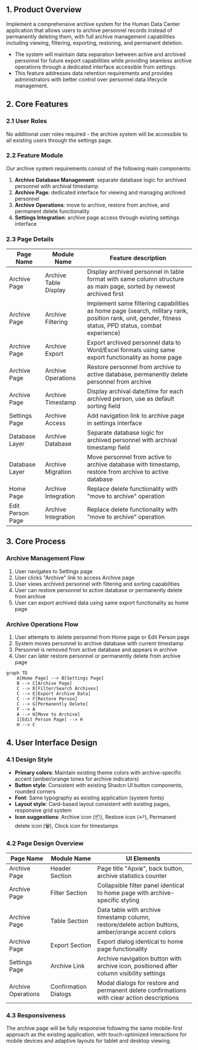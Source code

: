 ## 1. Product Overview
Implement a comprehensive archive system for the Human Data Center application that allows users to archive personnel records instead of permanently deleting them, with full archive management capabilities including viewing, filtering, exporting, restoring, and permanent deletion.

- The system will maintain data separation between active and archived personnel for future export capabilities while providing seamless archive operations through a dedicated interface accessible from settings.
- This feature addresses data retention requirements and provides administrators with better control over personnel data lifecycle management.

## 2. Core Features

### 2.1 User Roles
No additional user roles required - the archive system will be accessible to all existing users through the settings page.

### 2.2 Feature Module
Our archive system requirements consist of the following main components:
1. **Archive Database Management**: separate database logic for archived personnel with archival timestamp
2. **Archive Page**: dedicated interface for viewing and managing archived personnel
3. **Archive Operations**: move to archive, restore from archive, and permanent delete functionality
4. **Settings Integration**: archive page access through existing settings interface

### 2.3 Page Details

| Page Name | Module Name | Feature description |
|-----------|-------------|---------------------|
| Archive Page | Archive Table Display | Display archived personnel in table format with same column structure as main page, sorted by newest archived first |
| Archive Page | Archive Filtering | Implement same filtering capabilities as home page (search, military rank, position rank, unit, gender, fitness status, PPD status, combat experience) |
| Archive Page | Archive Export | Export archived personnel data to Word/Excel formats using same export functionality as home page |
| Archive Page | Archive Operations | Restore personnel from archive to active database, permanently delete personnel from archive |
| Archive Page | Archive Timestamp | Display archival date/time for each archived person, use as default sorting field |
| Settings Page | Archive Access | Add navigation link to archive page in settings interface |
| Database Layer | Archive Database | Separate database logic for archived personnel with archival timestamp field |
| Database Layer | Archive Migration | Move personnel from active to archive database with timestamp, restore from archive to active database |
| Home Page | Archive Integration | Replace delete functionality with "move to archive" operation |
| Edit Person Page | Archive Integration | Replace delete functionality with "move to archive" operation |

## 3. Core Process

### Archive Management Flow
1. User navigates to Settings page
2. User clicks "Archive" link to access Archive page
3. User views archived personnel with filtering and sorting capabilities
4. User can restore personnel to active database or permanently delete from archive
5. User can export archived data using same export functionality as home page

### Archive Operations Flow
1. User attempts to delete personnel from Home page or Edit Person page
2. System moves personnel to archive database with current timestamp
3. Personnel is removed from active database and appears in archive
4. User can later restore personnel or permanently delete from archive page

```mermaid
graph TD
    A[Home Page] --> B[Settings Page]
    B --> C[Archive Page]
    C --> D[Filter/Search Archives]
    C --> E[Export Archive Data]
    C --> F[Restore Person]
    C --> G[Permanently Delete]
    F --> A
    A --> H[Move to Archive]
    I[Edit Person Page] --> H
    H --> C
```

## 4. User Interface Design

### 4.1 Design Style
- **Primary colors**: Maintain existing theme colors with archive-specific accent (amber/orange tones for archive indicators)
- **Button style**: Consistent with existing Shadcn UI button components, rounded corners
- **Font**: Same typography as existing application (system fonts)
- **Layout style**: Card-based layout consistent with existing pages, responsive grid system
- **Icon suggestions**: Archive icon (📦), Restore icon (↩️), Permanent delete icon (🗑️), Clock icon for timestamps

### 4.2 Page Design Overview

| Page Name | Module Name | UI Elements |
|-----------|-------------|-------------|
| Archive Page | Header Section | Page title "Архів", back button, archive statistics counter |
| Archive Page | Filter Section | Collapsible filter panel identical to home page with archive-specific styling |
| Archive Page | Table Section | Data table with archive timestamp column, restore/delete action buttons, amber/orange accent colors |
| Archive Page | Export Section | Export dialog identical to home page functionality |
| Settings Page | Archive Link | Archive navigation button with archive icon, positioned after column visibility settings |
| Archive Operations | Confirmation Dialogs | Modal dialogs for restore and permanent delete confirmations with clear action descriptions |

### 4.3 Responsiveness
The archive page will be fully responsive following the same mobile-first approach as the existing application, with touch-optimized interactions for mobile devices and adaptive layouts for tablet and desktop viewing.
